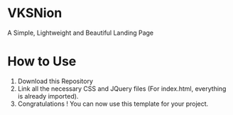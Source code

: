 # VKSNion
A Simple, Lightweight and Beautiful Landing Page

# How to Use
1. Download this Repository
2. Link all the necessary CSS and JQuery files (For index.html, everything is already imported).
3. Congratulations ! You can now use this template for your project.

